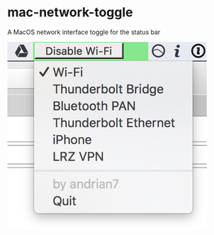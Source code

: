 # mac-network-toggle
A MacOS network interface toggle for the status bar

![Screenshot](https://github.com/andrian7/mac-network-toggle/blob/master/images/screenshot1.png?raw=true "Screenshot")
